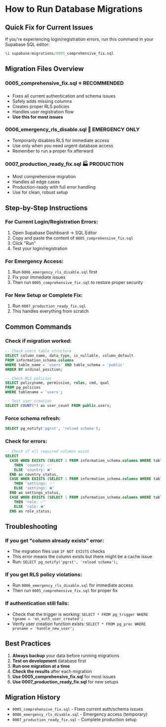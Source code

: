 # How to Run Database Migrations

## Quick Fix for Current Issues

If you're experiencing login/registration errors, run this command in your Supabase SQL editor:

```sql
\i supabase/migrations/0005_comprehensive_fix.sql
```

## Migration Files Overview

### 0005_comprehensive_fix.sql ⭐ **RECOMMENDED**
- Fixes all current authentication and schema issues
- Safely adds missing columns
- Creates proper RLS policies
- Handles user registration flow
- **Use this for most issues**

### 0006_emergency_rls_disable.sql 🚨 **EMERGENCY ONLY**
- Temporarily disables RLS for immediate access
- Use only when you need urgent database access
- Remember to run a proper fix afterward

### 0007_production_ready_fix.sql 🏭 **PRODUCTION**
- Most comprehensive migration
- Handles all edge cases
- Production-ready with full error handling
- Use for clean, robust setup

## Step-by-Step Instructions

### For Current Login/Registration Errors:
1. Open Supabase Dashboard → SQL Editor
2. Copy and paste the content of `0005_comprehensive_fix.sql`
3. Click "Run"
4. Test your login/registration

### For Emergency Access:
1. Run `0006_emergency_rls_disable.sql` first
2. Fix your immediate issues
3. Then run `0005_comprehensive_fix.sql` to restore proper security

### For New Setup or Complete Fix:
1. Run `0007_production_ready_fix.sql`
2. This handles everything from scratch

## Common Commands

### Check if migration worked:
```sql
-- Check users table structure
SELECT column_name, data_type, is_nullable, column_default 
FROM information_schema.columns 
WHERE table_name = 'users' AND table_schema = 'public'
ORDER BY ordinal_position;

-- Check RLS policies
SELECT policyname, permissive, roles, cmd, qual 
FROM pg_policies 
WHERE tablename = 'users';

-- Test user creation
SELECT COUNT(*) as user_count FROM public.users;
```

### Force schema refresh:
```sql
SELECT pg_notify('pgrst', 'reload schema');
```

### Check for errors:
```sql
-- Check if all required columns exist
SELECT 
  CASE WHEN EXISTS (SELECT 1 FROM information_schema.columns WHERE table_name = 'users' AND column_name = 'country') 
    THEN 'country: ✅' 
    ELSE 'country: ❌' 
  END as country_status,
  CASE WHEN EXISTS (SELECT 1 FROM information_schema.columns WHERE table_name = 'users' AND column_name = 'settings') 
    THEN 'settings: ✅' 
    ELSE 'settings: ❌' 
  END as settings_status,
  CASE WHEN EXISTS (SELECT 1 FROM information_schema.columns WHERE table_name = 'users' AND column_name = 'role') 
    THEN 'role: ✅' 
    ELSE 'role: ❌' 
  END as role_status;
```

## Troubleshooting

### If you get "column already exists" error:
- The migration files use `IF NOT EXISTS` checks
- This error means the column exists but there might be a cache issue
- Run: `SELECT pg_notify('pgrst', 'reload schema');`

### If you get RLS policy violations:
- Run `0006_emergency_rls_disable.sql` for immediate access
- Then run `0005_comprehensive_fix.sql` for proper fix

### If authentication still fails:
- Check that the trigger is working: `SELECT * FROM pg_trigger WHERE tgname = 'on_auth_user_created';`
- Verify user creation function exists: `SELECT * FROM pg_proc WHERE proname = 'handle_new_user';`

## Best Practices

1. **Always backup** your data before running migrations
2. **Test on development** database first
3. **Run one migration at a time**
4. **Check the results** after each migration
5. **Use 0005_comprehensive_fix.sql** for most issues
6. **Use 0007_production_ready_fix.sql** for new setups

## Migration History

- `0005_comprehensive_fix.sql` - Fixes current auth/schema issues
- `0006_emergency_rls_disable.sql` - Emergency access (temporary)
- `0007_production_ready_fix.sql` - Complete production setup
